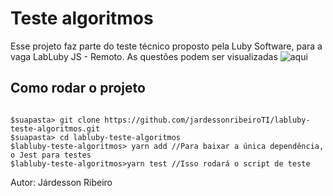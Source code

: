 # Teste algoritmos
Esse projeto faz parte do teste técnico proposto pela Luby Software, para a vaga LabLuby JS - Remoto.
As questões podem ser visualizadas ![aqui](https://github.com/lubysoftware/TesteAlgoritmos)

## Como rodar o projeto

```

$suapasta> git clone https://github.com/jardessonribeiroTI/labluby-teste-algoritmos.git
$suapasta> cd labluby-teste-algoritmos
$labluby-teste-algoritmos> yarn add //Para baixar a única dependência, o Jest para testes
$labluby-teste-algoritmos>yarn test //Isso rodará o script de teste

```

Autor: Járdesson Ribeiro

